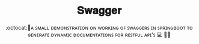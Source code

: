 
 <h1 align="center">𝐒𝐰𝐚𝐠𝐠𝐞𝐫</h1>
<p align="center">:octocat:🌟ᴀ ꜱᴍᴀʟʟ ᴅᴇᴍᴏɴꜱᴛʀᴀᴛɪᴏɴ ᴏɴ ᴡᴏʀᴋɪɴɢ ᴏꜰ ꜱᴡᴀɢɢᴇʀꜱ ɪɴ ꜱᴘʀɪɴɢʙᴏᴏᴛ ᴛᴏ ɢᴇɴᴇʀᴀᴛᴇ ᴅʏɴᴀᴍɪᴄ ᴅᴏᴄᴜᴍᴇɴᴛᴀᴛɪᴏɴꜱ ꜰᴏʀ ʀᴇꜱᴛꜰᴜʟ ᴀᴘɪ'ꜱ 💻 🎯🚀  <p><br>
<a href="https://github.com/ashish2030/Image-Hosting-Application/fork" target="blank">

